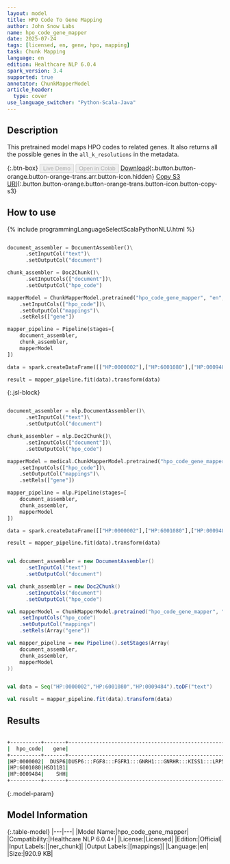 ```yaml
---
layout: model
title: HPO Code To Gene Mapping
author: John Snow Labs
name: hpo_code_gene_mapper
date: 2025-07-24
tags: [licensed, en, gene, hpo, mapping]
task: Chunk Mapping
language: en
edition: Healthcare NLP 6.0.4
spark_version: 3.4
supported: true
annotator: ChunkMapperModel
article_header:
  type: cover
use_language_switcher: "Python-Scala-Java"
---
```


## Description

This pretrained model maps HPO codes to related genes. It also returns all the possible genes in the `all_k_resolutions` in the metadata.

{:.btn-box}
<button class="button button-orange" disabled>Live Demo</button>
<button class="button button-orange" disabled>Open in Colab</button>
[Download](https://s3.amazonaws.com/auxdata.johnsnowlabs.com/clinical/models/hpo_code_gene_mapper_en_6.0.4_3.4_1753328078628.zip){:.button.button-orange.button-orange-trans.arr.button-icon.hidden}
[Copy S3 URI](s3://auxdata.johnsnowlabs.com/clinical/models/hpo_code_gene_mapper_en_6.0.4_3.4_1753328078628.zip){:.button.button-orange.button-orange-trans.button-icon.button-copy-s3}

## How to use



<div class="tabs-box" markdown="1">
{% include programmingLanguageSelectScalaPythonNLU.html %}
  
```python

document_assembler = DocumentAssembler()\
      .setInputCol("text")\
      .setOutputCol("document")

chunk_assembler = Doc2Chunk()\
      .setInputCols(["document"])\
      .setOutputCol("hpo_code")

mapperModel = ChunkMapperModel.pretrained("hpo_code_gene_mapper", "en", "clinical/models")\
    .setInputCols(["hpo_code"])\
    .setOutputCol("mappings")\
    .setRels(["gene"])

mapper_pipeline = Pipeline(stages=[
    document_assembler,
    chunk_assembler,
    mapperModel
])

data = spark.createDataFrame([["HP:0000002"],["HP:6001080"],["HP:0009484"]]).toDF("text")

result = mapper_pipeline.fit(data).transform(data)

```

{:.jsl-block}
```python

document_assembler = nlp.DocumentAssembler()\
      .setInputCol("text")\
      .setOutputCol("document")

chunk_assembler = nlp.Doc2Chunk()\
      .setInputCols(["document"])\
      .setOutputCol("hpo_code")

mapperModel = medical.ChunkMapperModel.pretrained("hpo_code_gene_mapper", "en", "clinical/models")\
    .setInputCols(["hpo_code"])\
    .setOutputCol("mappings")\
    .setRels(["gene"])

mapper_pipeline = nlp.Pipeline(stages=[
    document_assembler,
    chunk_assembler,
    mapperModel
])

data = spark.createDataFrame([["HP:0000002"],["HP:6001080"],["HP:0009484"]]).toDF("text")

result = mapper_pipeline.fit(data).transform(data)

```
```scala

val document_assembler = new DocumentAssembler()
      .setInputCol("text")
      .setOutputCol("document")

val chunk_assembler = new Doc2Chunk()
      .setInputCols("document")
      .setOutputCol("hpo_code")

val mapperModel = ChunkMapperModel.pretrained("hpo_code_gene_mapper", "en", "clinical/models")
    .setInputCols("hpo_code")
    .setOutputCol("mappings")
    .setRels(Array("gene"))

val mapper_pipeline = new Pipeline().setStages(Array(
    document_assembler,
    chunk_assembler,
    mapperModel
))


val data = Seq("HP:0000002","HP:6001080","HP:0009484").toDF("text")

val result = mapper_pipeline.fit(data).transform(data)

```
</div>

## Results

```bash

+----------+-------+--------------------------------------------------------------------------------------------------------------------------------------------------------------------------+
|  hpo_code|   gene|                                                                                                                                                         all_k_resolutions|
+----------+-------+--------------------------------------------------------------------------------------------------------------------------------------------------------------------------+
|HP:0000002|  DUSP6|DUSP6:::FGF8:::FGFR1:::GNRH1:::GNRHR:::KISS1:::LRP5:::NHLH2:::TAC3:::TACR3:::FGF17:::NOG:::COPB2:::HS6ST1:::NSMF:::CHD7:::WDR11:::PROK2:::SPRY4:::KISS1R:::TMEM67:::PROKR2|
|HP:6001080|HSD11B1|                                                                                                                                                                HSD11B1:::|
|HP:0009484|    SHH|                                                                                                                                                               SHH:::LMBR1|
+----------+-------+--------------------------------------------------------------------------------------------------------------------------------------------------------------------------+

```

{:.model-param}
## Model Information

{:.table-model}
|---|---|
|Model Name:|hpo_code_gene_mapper|
|Compatibility:|Healthcare NLP 6.0.4+|
|License:|Licensed|
|Edition:|Official|
|Input Labels:|[ner_chunk]|
|Output Labels:|[mappings]|
|Language:|en|
|Size:|920.9 KB|
